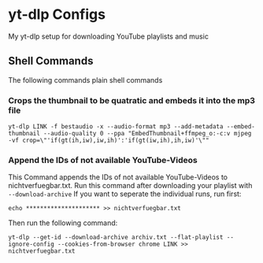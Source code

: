 # yt-dlp Configs
My yt-dlp setup for downloading YouTube playlists and music

## Shell Commands
The following commands plain shell commands
### Crops the thumbnail to be quatratic and embeds it into the mp3 file
```
yt-dlp LINK -f bestaudio -x --audio-format mp3 --add-metadata --embed-thumbnail --audio-quality 0 --ppa "EmbedThumbnail+ffmpeg_o:-c:v mjpeg -vf crop=\"'if(gt(ih,iw),iw,ih)':'if(gt(iw,ih),ih,iw)'\""
```
### Append the IDs of not available YouTube-Videos
This Command appends the IDs of not available YouTube-Videos to nichtverfuegbar.txt. Run this command after downloading your playlist with `--download-archive`
If you want to seperate the individual runs, run first:
```
echo ********************* >> nichtverfuegbar.txt
```
Then run the following command:
```
yt-dlp --get-id --download-archive archiv.txt --flat-playlist --ignore-config --cookies-from-browser chrome LINK >> nichtverfuegbar.txt
```
